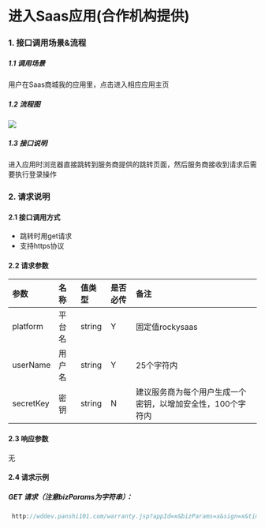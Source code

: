 # 进入Saas应用(合作机构提供)

### 1. 接口调用场景&流程

##### 1.1 调用场景

用户在Saas商城我的应用里，点击进入相应应用主页

##### 1.2 流程图

![](http://ydxjdnas.sanjinxia.com/image/进入应用.jpg)

##### 1.3  接口说明

进入应用时浏览器直接跳转到服务商提供的跳转页面，然后服务商接收到请求后需要执行登录操作

### 2. 请求说明

#### 2.1 接口调用方式

- 跳转时用get请求
- 支持https协议

#### 2.2  请求参数

| 参数      | 名称 | 值类型 | 是否必传 | 备注                             |
| :-------------- | :----- | :-------- | :--- | :----------------- |
| platform  | 平台名 | string | Y    | 固定值rockysaas                                             |
| userName  | 用户名 | string | Y        | 25个字符内                                                  |
| secretKey | 密钥   | string | N        | 建议服务商为每个用户生成一个密钥，以增加安全性，100个字符内 |

#### 2.3  响应参数

无

#### 2.4 请求示例

##### GET 请求（注意bizParams为字符串）：

```Java
 http://wddev.panshi101.com/warranty.jsp?appId=x&bizParams=x&sign=x&timestamp=xxxx
```

